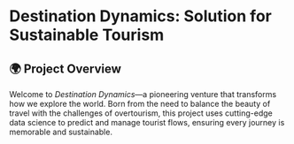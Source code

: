 #  Destination Dynamics: Solution for Sustainable Tourism

## 🌍 Project Overview
Welcome to *Destination Dynamics*—a pioneering venture that transforms how we explore the world. Born from the need to balance the beauty of travel with the challenges of overtourism, this project uses cutting-edge data science to predict and manage tourist flows, ensuring every journey is memorable and sustainable.
